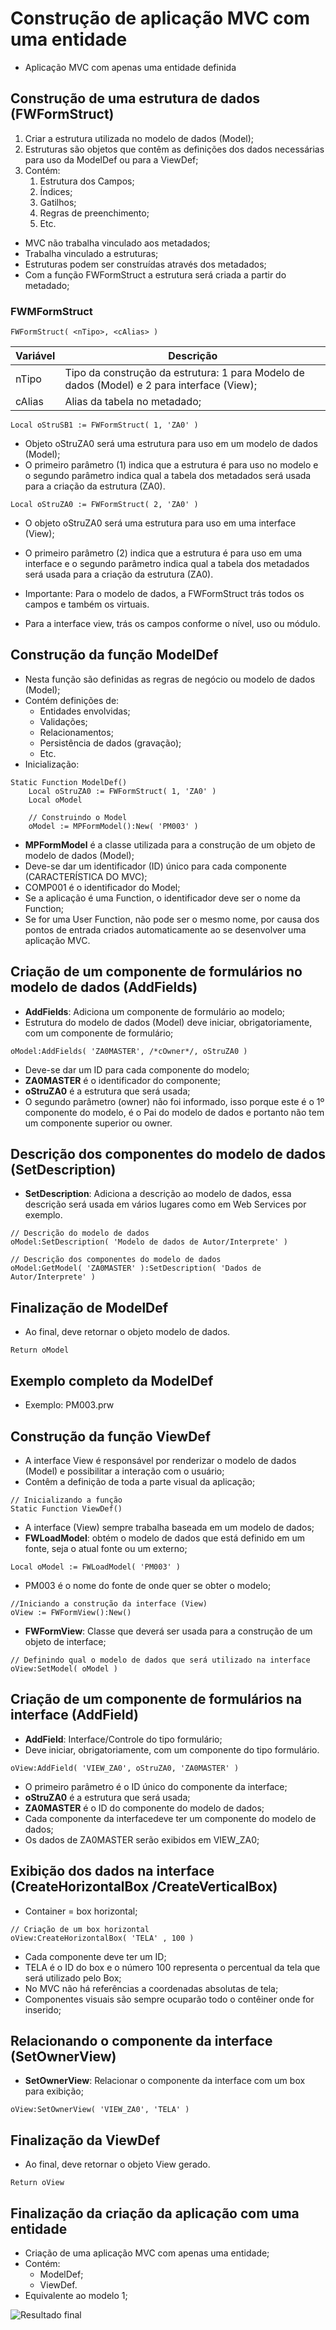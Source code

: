 # Construção de aplicação MVC com uma entidade
- Aplicação MVC com apenas uma entidade definida

## Construção de uma estrutura de dados (FWFormStruct)
1.  Criar a estrutura utilizada no modelo de dados (Model);
2.  Estruturas são objetos que contêm as definições dos dados necessárias para uso da ModelDef ou para a ViewDef;
3.  Contém:
    1.  Estrutura dos Campos; 
    2.  Índices;
    3.  Gatilhos;
    4.  Regras de preenchimento;
    5.  Etc.
- MVC não trabalha vinculado aos metadados;
- Trabalha vinculado a estruturas;
- Estruturas podem ser construídas através dos metadados;
- Com a função FWFormStruct a estrutura será criada a partir do metadado;

### FWMFormStruct
```
FWFormStruct( <nTipo>, <cAlias> )
```
| Variável | Descrição                                                                                  |
|----------|--------------------------------------------------------------------------------------------|
| nTipo    | Tipo da construção da estrutura: 1 para Modelo de dados (Model) e 2 para interface (View); |
| cAlias   | Alias da tabela no metadado;                                                               |

```
Local oStruSB1 := FWFormStruct( 1, 'ZA0' )
```
- Objeto oStruZA0 será uma estrutura para uso em um modelo de dados 
(Model);
- O primeiro parâmetro (1) indica que a estrutura é para uso no modelo e o segundo parâmetro indica qual a tabela dos metadados será usada para a criação da estrutura (ZA0).

```
Local oStruZA0 := FWFormStruct( 2, 'ZA0' )
```
- O objeto oStruZA0 será uma estrutura para uso em uma interface (View);
-  O 
primeiro parâmetro (2) indica que a estrutura é para uso em uma interface e o segundo 
parâmetro indica qual a tabela dos metadados será usada para a criação da estrutura (ZA0).

- Importante: Para o modelo de dados, a FWFormStruct trás todos os campos e também os virtuais.
- Para a interface view, trás os campos conforme o nível, uso ou módulo.

## Construção da função ModelDef
- Nesta função são definidas as regras de negócio ou modelo de 
dados (Model);
- Contém definições de:
  - Entidades envolvidas;
  - Validações;
  - Relacionamentos;
  - Persistência de dados (gravação);
  - Etc.
- Inicialização:

```
Static Function ModelDef()
    Local oStruZA0 := FWFormStruct( 1, 'ZA0' )
    Local oModel

    // Construindo o Model
    oModel := MPFormModel():New( 'PM003' )
```
- **MPFormModel** é a classe utilizada para a construção de um objeto de modelo de dados (Model);
- Deve-se dar um identificador (ID) único para cada componente (CARACTERÍSTICA DO MVC);
- COMP001 é o identificador do Model;
- Se a aplicação é uma Function, o identificador deve ser o nome da Function;
- Se for uma User Function, não pode ser o mesmo nome, por causa dos pontos de entrada criados automaticamente ao se desenvolver uma aplicação MVC.

##  Criação de um componente de formulários no modelo de dados (AddFields)
- **AddFields**: Adiciona um componente de formulário ao modelo;
- Estrutura do modelo de dados (Model) deve iniciar, obrigatoriamente, com um componente de formulário;

```
oModel:AddFields( 'ZA0MASTER', /*cOwner*/, oStruZA0 )
```
- Deve-se dar um ID para cada componente do modelo;
- **ZA0MASTER** é o identificador do componente;
-  **oStruZA0** é a estrutura que será usada;
-  O segundo parâmetro (owner) não foi informado, isso porque este é o 1º componente do modelo, é o Pai do modelo de dados e portanto não tem um componente superior ou owner.

## Descrição dos componentes do modelo de dados (SetDescription)
- **SetDescription**: Adiciona a descrição ao modelo de dados, essa descrição será usada em vários lugares como em Web Services por exemplo.

```
// Descrição do modelo de dados
oModel:SetDescription( 'Modelo de dados de Autor/Interprete' )
```


```
// Descrição dos componentes do modelo de dados
oModel:GetModel( 'ZA0MASTER' ):SetDescription( 'Dados de Autor/Interprete' )
```

## Finalização de ModelDef
- Ao final, deve retornar o objeto modelo de dados.

```
Return oModel
```

## Exemplo completo da ModelDef
- Exemplo: PM003.prw

## Construção da função ViewDef
- A interface View é responsável por renderizar o modelo de dados (Model) e possibilitar a interação com o usuário;
- Contêm a definição de toda a parte visual da aplicação;

```
// Inicializando a função
Static Function ViewDef()
```
- A interface (View) sempre trabalha baseada em um modelo de dados;
-  **FWLoadModel**: obtém o modelo de dados que está definido em um 
fonte, seja o atual fonte ou um externo;

```
Local oModel := FWLoadModel( 'PM003' )
```

- PM003 é o nome do fonte de onde quer se obter o modelo;

```
//Iniciando a construção da interface (View)
oView := FWFormView():New()
```

- **FWFormView**: Classe que deverá ser usada para a construção de um objeto de interface;
```
// Definindo qual o modelo de dados que será utilizado na interface
oView:SetModel( oModel )
```

## Criação de um componente de formulários na interface (AddField)
- **AddField**: Interface/Controle do tipo formulário;
- Deve iniciar, obrigatoriamente, com um componente do tipo formulário.

```
oView:AddField( 'VIEW_ZA0', oStruZA0, 'ZA0MASTER' )
```

- O primeiro parâmetro é o ID único do componente da interface;
- **oStruZA0** é a estrutura que será usada;
- **ZA0MASTER** é o ID do componente do modelo de dados;
- Cada componente da interfacedeve ter um componente do modelo de dados;
- Os dados de ZA0MASTER serão exibidos em VIEW_ZA0;

## Exibição dos dados na interface (CreateHorizontalBox /CreateVerticalBox)
- Container = box horizontal;

```
// Criação de um box horizontal
oView:CreateHorizontalBox( 'TELA' , 100 )
```

- Cada componente deve ter um ID;
- TELA é o ID do box e o número 100 representa o percentual da tela que será utilizado pelo Box;
- No MVC não há referências a coordenadas absolutas de tela;
- Componentes visuais são 
sempre ocuparão todo o contêiner onde for inserido;

## Relacionando o componente da interface (SetOwnerView)
- **SetOwnerView**: Relacionar o componente da interface com um box para exibição;
  
```
oView:SetOwnerView( 'VIEW_ZA0', 'TELA' )
```

## Finalização da ViewDef
- Ao final, deve retornar o objeto View gerado.

```
Return oView
```

## Finalização da criação da aplicação com uma entidade
- Criação de uma aplicação MVC com apenas uma entidade;
- Contém:
  - ModelDef;
  - ViewDef.
- Equivalente ao modelo 1;

![Resultado final](imagem1.PNG)
